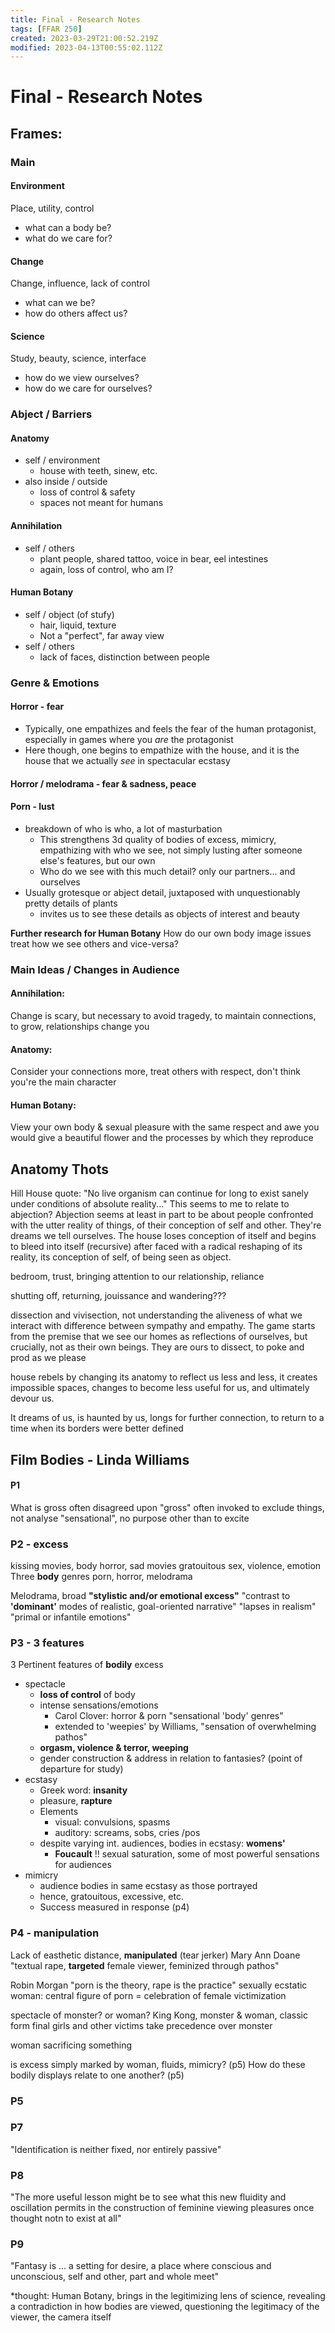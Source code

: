 ```yaml
---
title: Final - Research Notes
tags: [FFAR 250]
created: 2023-03-29T21:00:52.219Z
modified: 2023-04-13T00:55:02.112Z
---
```


# Final - Research Notes

## Frames:
 
### Main

#### Environment
Place, utility, control
- what can a body be?
- what do we care for?

#### Change
Change, influence, lack of control
- what can we be?
- how do others affect us?

#### Science
Study, beauty, science, interface
- how do we view ourselves?
- how do we care for ourselves?

### Abject / Barriers
#### Anatomy
- self / environment
	- house with teeth, sinew, etc.
- also inside / outside
	- loss of control & safety
	- spaces not meant for humans
#### Annihilation
- self / others
	- plant people, shared tattoo, voice in bear, eel intestines
	- again, loss of control, who am I?
#### Human Botany
- self / object (of stufy)
	- hair, liquid, texture
	- Not a "perfect", far away view
- self / others
	- lack of faces, distinction between people

### Genre & Emotions

#### Horror - fear
- Typically, one empathizes and feels the fear of the human protagonist, especially in games where you *are* the protagonist
- Here though, one begins to empathize with the house, and it is the house that we actually *see* in spectacular ecstasy

#### Horror / melodrama - fear & sadness, peace

#### Porn - lust
- breakdown of who is who, a lot of masturbation
	- This strengthens 3d quality of bodies of excess, mimicry, empathizing with who we see, not simply lusting after someone else's features, but our own
	- Who do we see with this much detail? only our partners... and ourselves
- Usually grotesque or abject detail, juxtaposed with unquestionably pretty details of plants
	- invites us to see these details as objects of interest and beauty

**Further research for Human Botany**
How do our own body image issues treat how we see others and vice-versa?

### Main Ideas / Changes in Audience

#### Annihilation:
Change is scary, but necessary to avoid tragedy, to maintain connections, to grow, relationships change you

#### Anatomy:
Consider your connections more, treat others with respect, don't think you're the main character 

#### Human Botany:
View your own body & sexual pleasure with the same respect and awe you would give a beautiful flower and the processes by which they reproduce

## Anatomy Thots
Hill House quote: "No live organism can continue for long to exist sanely under conditions of absolute reality..." This seems to me to relate to abjection? Abjection seems at least in part to be about people confronted with the utter reality of things, of their conception of self and other. They're dreams we tell ourselves. 
The house loses conception of itself and begins to bleed into itself (recursive) after faced with a radical reshaping of its reality, its conception of self, of being seen as object.

bedroom, trust, bringing attention to our relationship, reliance

shutting off, returning, jouissance and wandering???

dissection and vivisection, not understanding the aliveness of what we interact with
difference between sympathy and empathy. The game starts from the premise that we see our homes as reflections of ourselves, but crucially, not as their own beings. They are ours to dissect, to poke and prod as we please

house rebels by changing its anatomy to reflect us less and less, it creates impossible spaces, changes to become less useful for us, and ultimately devour us.

It dreams of us, is haunted by us, longs for further connection, to return to a time when its borders were better defined

## Film Bodies - Linda Williams
#### P1
What is gross often disagreed upon
"gross" often invoked to exclude things, not analyse
"sensational", no purpose other than to excite

### P2 - excess
kissing movies, body horror, sad movies
gratouitous sex, violence, emotion
Three **body** genres
porn, horror, melodrama

Melodrama, broad
**"stylistic and/or emotional excess"**
"contrast to **'dominant'** modes of realistic, goal-oriented narrative"
"lapses in realism"
"primal or infantile emotions"

### P3 - 3 features
3 Pertinent features of **bodily** excess
- spectacle
	- **loss of control** of body
	- intense sensations/emotions
		- Carol Clover: horror & porn "sensational 'body' genres"
		- extended to 'weepies' by Williams, "sensation of overwhelming pathos"
	- **orgasm, violence & terror, weeping**
	- gender construction & address in relation to fantasies? (point of departure for study)
- ecstasy
	- Greek word: **insanity**
	- pleasure, **rapture**
	- Elements
		- visual: convulsions, spasms
		- auditory: screams, sobs, cries /pos
	- despite varying int. audiences, bodies in ecstasy: **womens'**
		- **Foucault** !! sexual saturation, some of most powerful sensations for audiences
- mimicry
	- audience bodies in same ecstasy as those portrayed
	- hence, gratouitous, excessive, etc.
	- Success measured in response (p4)

### P4 - manipulation
Lack of easthetic distance, **manipulated**
(tear jerker)
Mary Ann Doane "textual rape, **targeted** female viewer, feminized through pathos"

Robin Morgan "porn is the theory, rape is the practice"
sexually ecstatic woman: central figure of porn = celebration of female victimization

spectacle of monster? or woman?
King Kong, monster & woman, classic form
final girls and other victims take precedence over monster

woman sacrificing something

is excess simply marked by woman, fluids, mimicry? (p5)
How do these bodily displays relate to one another? (p5)


### P5


### P7

"Identification is neither fixed, nor entirely passive"

### P8

"The more useful lesson might be to see what this new fluidity and oscillation permits in the construction of feminine viewing pleasures once thought notn to exist at all"

### P9

"Fantasy is ... a setting for desire, a place where conscious and unconscious, self and other, part and whole meet"

*thought: Human Botany, brings in the legitimizing lens of science, revealing a contradiction in how bodies are viewed, questioning the legitimacy of the viewer, the camera itself
